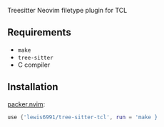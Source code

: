 Treesitter Neovim filetype plugin for TCL

## Requirements

- `make`
- `tree-sitter`
- C compiler

## Installation

[packer.nvim]:
```lua
use {'lewis6991/tree-sitter-tcl', run = 'make }
```

[packer.nvim]: https://github.com/wbthomason/packer.nvim
